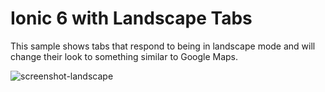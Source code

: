 # Ionic 6 with Landscape Tabs
This sample shows tabs that respond to being in landscape mode and will change their look to something similar to Google Maps.


![screenshot-landscape](https://user-images.githubusercontent.com/84595830/170054123-b111106b-c09b-46e9-aee8-a4f9f833b1e0.png)
